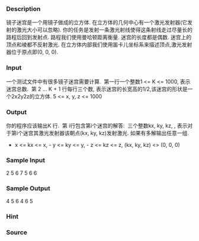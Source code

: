 
### Description
镜子迷宫是一个用镜子做成的立方体. 在立方体的几何中心有一个激光发射器(它发射的激光大小可以忽略). 你的任务是发射一条激光射线使得这条射线走过尽量长的路程后回到发射点. 路程我们使用曼哈顿距离衡量. 迷宫的长度都是偶数. 迷宫上的顶点和棱都不反射激光. 在立方体内部我们使用笛卡儿坐标系来描述顶点,激光发射器位于原点即(0, 0, 0). 
### Input
一个测试文件中有很多镜子迷宫需要计算. 
第一行一个整数1 <= K <= 1000, 表示迷宫总数. 
第 2 ... K + 1 行每行三个数, 表示迷宫的长宽高的1/2,该迷宫的形状是一个2x2y2z的立方体.
5 <= x, y, z <= 1000
### Output
你的程序应该输出K 行. 
第 i行包含第i个迷宫的解答: 
三个整数kx, ky, kz, , 表示对于第i个迷宫其激光发射器该朝点(kx, ky, kz)发射激光.
如果有多解输出任意一组.
- x <= kx <= x, - y <= ky <= y, - z <= kz <= z, (kx, ky, kz) <> (0, 0, 0)
### Sample Input
2
5 6 7
5 6 6
### Sample Output
4 5 6
4 6 5
### Hint

### Source
